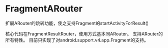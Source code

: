 # FragmentARouter
扩展ARouter的跳转功能，使之支持Fragment的startActivityForResult()

核心代码在FragmentResultRouter，使用方式基本同ARouter。
支持ARouter的所有特性。
目前只实现了对android.support.v4.app.Fragment的支持。
